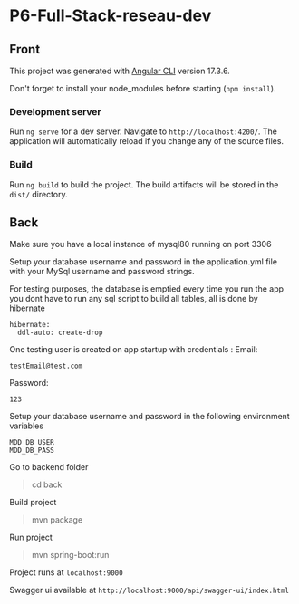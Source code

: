 # P6-Full-Stack-reseau-dev


## Front

This project was generated with [Angular CLI](https://github.com/angular/angular-cli) version 17.3.6.

Don't forget to install your node_modules before starting (`npm install`).

### Development server

Run `ng serve` for a dev server. Navigate to `http://localhost:4200/`. The application will automatically reload if you change any of the source files.

### Build

Run `ng build` to build the project. The build artifacts will be stored in the `dist/` directory.


## Back

Make sure you have a local instance of mysql80 running on port 3306

Setup your database username and password in the application.yml file with your MySql username and password strings.

For testing purposes, the database is emptied every time you run the app you dont have to run any sql script to build all tables, all is done by hibernate

    hibernate:
      ddl-auto: create-drop

One testing user is created on app startup with credentials :
Email:

    testEmail@test.com

Password:

    123

Setup your database username and password in the following environment variables

    MDD_DB_USER
    MDD_DB_PASS

Go to backend folder

> cd back

Build project
> mvn package

Run project
> mvn spring-boot:run


Project runs at
```localhost:9000```

Swagger ui available at ```http://localhost:9000/api/swagger-ui/index.html```
